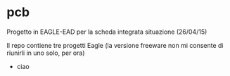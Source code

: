 # pcb
Progetto in EAGLE-EAD per la scheda integrata
situazione (26/04/15)

Il repo contiene tre progetti Eagle (la versione freeware non mi consente di riunirli in uno solo, per ora)
- ciao

